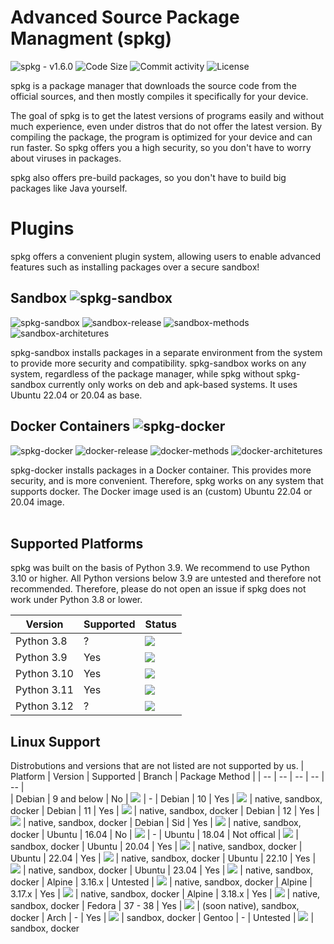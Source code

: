 # **Advanced Source Package Managment (spkg)**
![spkg - v1.6.0](https://img.shields.io/badge/spkg-1.6.0-success) 
![Code Size](https://img.shields.io/github/languages/code-size/Juliandev02/spkg)
![Commit activity](https://img.shields.io/github/commit-activity/w/Juliandev02/spkg)
![License](https://img.shields.io/github/license/Juliandev02/spkg)

spkg is a package manager that downloads the source code from the official sources, and then mostly compiles it specifically for your device. 

The goal of spkg is to get the latest versions of programs easily and 
without much experience, even under distros that do not offer the latest version.
By compiling the package, the program is optimized for your device and can run faster.
So spkg offers you a high security, so you don't have to worry about viruses in packages.

spkg also offers pre-build packages, so you don't have to build big packages like Java yourself. 
<br>

# **Plugins**
spkg offers a convenient plugin system, allowing users to enable advanced features such as installing packages over a secure sandbox! 

## **Sandbox  ![spkg-sandbox](https://img.shields.io/badge/spkg--sandbox-important)**

![spkg-sandbox](https://img.shields.io/badge/spkg--sandbox-1.3.0-informational)
![sandbox-release](https://img.shields.io/badge/Release-stable-success)
![sandbox-methods](https://img.shields.io/badge/Methods-bwrap%2C%20chroot-important)
![sandbox-architetures](https://img.shields.io/badge/Architectures-x86__64%2C%20x86%2C%20aarch64-success)

spkg-sandbox installs packages in a separate environment from the system to provide more security and compatibility. spkg-sandbox works on any system, regardless of the package manager, while spkg without spkg-sandbox currently only works on deb and apk-based systems. It uses Ubuntu 22.04 or 20.04 as base. 
<br>

## **Docker Containers  ![spkg-docker](https://img.shields.io/badge/spkg--docker-important)**

![spkg-docker](https://img.shields.io/badge/spkg--docker-0.1.0-informational)
![docker-release](https://img.shields.io/badge/Release-Not%20released-critical)
![docker-methods](https://img.shields.io/badge/Methods-docker%2C%20podman%20(%3F)-important)
![docker-architetures](https://img.shields.io/badge/Architectures-depending%20on%20docker%20image-success)

spkg-docker installs packages in a Docker container. This provides more security, and is more convenient. Therefore, spkg works on any system that supports docker. The Docker image used is an (custom) Ubuntu 22.04 or 20.04 image.
<br><br>

## **Supported Platforms**
spkg was built on the basis of Python 3.9. We recommend to use Python 3.10 or higher. All Python versions below 3.9 are untested and therefore not recommended. Therefore, please do not open an issue if spkg does not work under Python 3.8 or lower. 

| Version       | Supported | Status                                                    |
| --            | --        | --                                                        | 
| Python 3.8    | ?         | ![](https://img.shields.io/badge/-Untested-orange)        |
| Python 3.9    | Yes       | ![](https://img.shields.io/badge/-Tested,_Working-success)|
| Python 3.10   | Yes       | ![](https://img.shields.io/badge/-Tested,_Working-success)|
| Python 3.11   | Yes       | ![](https://img.shields.io/badge/-Tested,_Working-success)|
| Python 3.12   | ?         | ![](https://img.shields.io/badge/-Untested-orange)        |

## **Linux Support**
Distrobutions and versions that are not listed are not supported by us. 
| Platform  | Version       | Supported     | Branch                                                    | Package Method    |
| --        | --            | --            | --                                                        | --                |   
| Debian    | 9 and below   | No            | ![](https://img.shields.io/badge/-End_of_Life-red)        | -
| Debian    | 10            | Yes           | ![](https://img.shields.io/badge/-OldStable-yellowgreen)  | native, sandbox, docker
| Debian    | 11            | Yes           | ![](https://img.shields.io/badge/-Stable-success)         | native, sandbox, docker
| Debian    | 12            | Yes           | ![](https://img.shields.io/badge/-Future-success)  | native, sandbox, docker
| Debian    | Sid           | Yes           | ![](https://img.shields.io/badge/-Unstable-orange)        | native, sandbox, docker
| Ubuntu    | 16.04         | No            | ![](https://img.shields.io/badge/-ESM-orange)             | -
| Ubuntu    | 18.04         | Not offical   | ![](https://img.shields.io/badge/-LTS-yellowgreen)        | sandbox, docker
| Ubuntu    | 20.04         | Yes           | ![](https://img.shields.io/badge/-LTS-green)              | native, sandbox, docker
| Ubuntu    | 22.04         | Yes           | ![](https://img.shields.io/badge/-LTS-success)            | native, sandbox, docker
| Ubuntu    | 22.10         | Yes           | ![](https://img.shields.io/badge/-Old_Stable-green)       | native, sandbox, docker
| Ubuntu    | 23.04         | Yes           | ![](https://img.shields.io/badge/-Stable-success)         | native, sandbox, docker
| Alpine    | 3.16.x        | Untested      | ![](https://img.shields.io/badge/-Stable-green)           | native, sandbox, docker
| Alpine    | 3.17.x        | Yes           | ![](https://img.shields.io/badge/-Stable-green)           | native, sandbox, docker
| Alpine    | 3.18.x        | Yes           | ![](https://img.shields.io/badge/-Stable-success)         | native, sandbox, docker
| Fedora    | 37 - 38       | Yes           | ![](https://img.shields.io/badge/-Stable-success)         | (soon native), sandbox, docker
| Arch      | -             | Yes           | ![](https://img.shields.io/badge/-Bleeding%20Edge-blueviolet) | sandbox, docker
| Gentoo    | -             | Untested      | ![](https://img.shields.io/badge/-RR-informational)       | sandbox, docker
